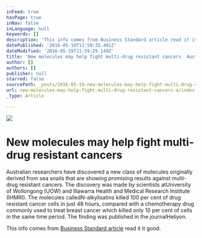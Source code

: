 ```yaml
---
inFeed: true
hasPage: true
inNav: false
inLanguage: null
keywords: []
description: 'This info comes from Business Standard article read it it good. '
datePublished: '2016-05-19T11:59:35.401Z'
dateModified: '2016-05-19T11:59:29.149Z'
title: 'New molecules may help fight multi-drug resistant cancers  Australian researchers have discovered a new class of molecules originally derived from sea snails that are showing promising results against multi-drug resistant cancers. The discovery was made by scientists atUniversity of Wollongong (UOW) and Illawarra Health and Medical Research Institute (IHMRI). The molecules calledN-alkylisatins killed 100 per cent of drug resistant cancer cells in just 48 hours, compared with a chemotherapy drug commonly used to treat breast cancer which killed only 10 per cent of cells in the same time period. The finding was published in the journalHeliyon. '
author: []
authors: []
publisher: null
starred: false
sourcePath: _posts/2016-05-19-new-molecules-may-help-fight-multi-drug-resistant-cancers-a.md
url: new-molecules-may-help-fight-multi-drug-resistant-cancers-a/index.html
_type: Article

---
```

![](https://the-grid-user-content.s3-us-west-2.amazonaws.com/712cbd1d-722f-4909-aac5-28c89c4f7a5e.jpg)

# New molecules may help fight multi-drug resistant cancers  
Australian researchers have discovered a new class of molecules originally derived from sea snails that are showing promising results against multi-drug resistant cancers. The discovery was made by scientists atUniversity of Wollongong (UOW) and Illawarra Health and Medical Research Institute (IHMRI). The molecules calledN-alkylisatins killed 100 per cent of drug resistant cancer cells in just 48 hours, compared with a chemotherapy drug commonly used to treat breast cancer which killed only 10 per cent of cells in the same time period. The finding was published in the journalHeliyon. 

This info comes from [Business Standard article][0] read it it good. 

[0]: http://www.business-standard.com/article/pti-stories/new-molecules-may-help-fight-multi-drug-resistant-cancers-116051700591_1.html